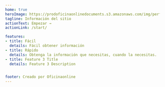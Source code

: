 ```yaml
---
home: true
heroImage: https://prodoficinaonlinedocuments.s3.amazonaws.com/img/perfilusuario/ctaVljOux0OHyvUQEWqW1UZEVzAQMWQR52V90djbZHsVmPwU1W3hbqtk7da553bec1f2-0f95-49cf-8f62-01901494c106.jpg
tagline: Información del sitio
actionText: Empezar →
actionLink: /start/

features:
- title: Fácil
  details: Fácil obtener información
- title: Rápido
  details: Obtenga la información que necesitas, cuando la necesitas.
- title: Feature 3 Title
  details: Feature 3 Description


footer: Creado por Oficinaonline
---
```

